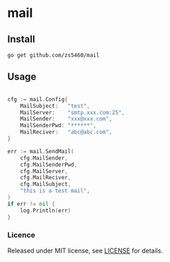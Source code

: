 # mail

## Install
```shell
go get github.com/zs5460/mail
```

## Usage
```go

cfg := mail.Config{
	MailSubject:   "test",
	MailServer:    "smtp.xxx.com:25",
	MailSender:    "xxx@xxx.com",
	MailSenderPwd: "******",
	MailReciver:   "abc@abc.com",
}

err := mail.SendMail(
	cfg.MailSender,
	cfg.MailSenderPwd,
	cfg.MailServer,
	cfg.MailReciver,
	cfg.MailSubject,
	"this is a test mail",
)
if err != nil {
	log.Println(err)
}

```

### Licence

Released under MIT license, see [LICENSE](LICENSE.md) for details.